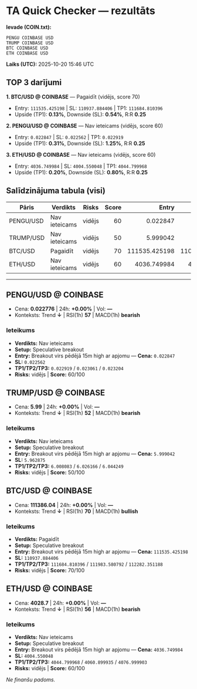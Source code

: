 # TA Quick Checker — rezultāts

**Ievade (COIN.txt):**
```
PENGU COINBASE USD
TRUMP COINBASE USD
BTC COINBASE USD
ETH COINBASE USD
```
**Laiks (UTC):** 2025-10-20 15:46 UTC

## TOP 3 darījumi
**1. BTC/USD @ COINBASE** — Pagaidīt (vidējs, score 70)
- Entry: `111535.425198` | SL: `110937.884406` | TP1: `111684.810396`
- Upside (TP1): **0.13%**, Downside (SL): **0.54%**, R:R **0.25**

**2. PENGU/USD @ COINBASE** — Nav ieteicams (vidējs, score 60)
- Entry: `0.022847` | SL: `0.022562` | TP1: `0.022919`
- Upside (TP1): **0.31%**, Downside (SL): **1.25%**, R:R **0.25**

**3. ETH/USD @ COINBASE** — Nav ieteicams (vidējs, score 60)
- Entry: `4036.749984` | SL: `4004.550048` | TP1: `4044.799968`
- Upside (TP1): **0.20%**, Downside (SL): **0.80%**, R:R **0.25**

## Salīdzinājuma tabula (visi)
| Pāris | Verdikts | Risks | Score | Entry | SL | TP1 | Upside% | Downside% | R:R | RSI(1h) | MACD | 24h% | Cena |
|---|---|---|---:|---:|---:|---:|---:|---:|---:|---:|---|---:|---:|
| PENGU/USD | Nav ieteicams | vidējs | 60 | 0.022847 | 0.022562 | 0.022919 | 0.31% | 1.25% | 0.25 | 57 | bearish | +0.00% | 0.022776 |
| TRUMP/USD | Nav ieteicams | vidējs | 50 | 5.999042 | 5.962875 | 6.008083 | 0.15% | 0.60% | 0.25 | 52 | bearish | +0.00% | 5.99 |
| BTC/USD | Pagaidīt | vidējs | 70 | 111535.425198 | 110937.884406 | 111684.810396 | 0.13% | 0.54% | 0.25 | 70 | bullish | +0.00% | 111386.04 |
| ETH/USD | Nav ieteicams | vidējs | 60 | 4036.749984 | 4004.550048 | 4044.799968 | 0.20% | 0.80% | 0.25 | 56 | bearish | +0.00% | 4028.7 |

---

## PENGU/USD @ COINBASE
- Cena: **0.022776** | 24h: **+0.00%** | Vol: **—**
- Konteksts: Trend **↓** | RSI(1h) **57** | MACD(1h) **bearish**

### Ieteikums
- **Verdikts:** Nav ieteicams
- **Setup:** Speculative breakout
- **Entry:** Breakout virs pēdējā 15m high ar apjomu  — **Cena:** `0.022847`
- **SL:** `0.022562`
- **TP1/TP2/TP3:** `0.022919` / `0.023061` / `0.023204`
- **Risks:** vidējs | **Score:** 60/100

## TRUMP/USD @ COINBASE
- Cena: **5.99** | 24h: **+0.00%** | Vol: **—**
- Konteksts: Trend **↓** | RSI(1h) **52** | MACD(1h) **bearish**

### Ieteikums
- **Verdikts:** Nav ieteicams
- **Setup:** Speculative breakout
- **Entry:** Breakout virs pēdējā 15m high ar apjomu  — **Cena:** `5.999042`
- **SL:** `5.962875`
- **TP1/TP2/TP3:** `6.008083` / `6.026166` / `6.044249`
- **Risks:** vidējs | **Score:** 50/100

## BTC/USD @ COINBASE
- Cena: **111386.04** | 24h: **+0.00%** | Vol: **—**
- Konteksts: Trend **↓** | RSI(1h) **70** | MACD(1h) **bullish**

### Ieteikums
- **Verdikts:** Pagaidīt
- **Setup:** Speculative breakout
- **Entry:** Breakout virs pēdējā 15m high ar apjomu  — **Cena:** `111535.425198`
- **SL:** `110937.884406`
- **TP1/TP2/TP3:** `111684.810396` / `111983.580792` / `112282.351188`
- **Risks:** vidējs | **Score:** 70/100

## ETH/USD @ COINBASE
- Cena: **4028.7** | 24h: **+0.00%** | Vol: **—**
- Konteksts: Trend **↓** | RSI(1h) **56** | MACD(1h) **bearish**

### Ieteikums
- **Verdikts:** Nav ieteicams
- **Setup:** Speculative breakout
- **Entry:** Breakout virs pēdējā 15m high ar apjomu  — **Cena:** `4036.749984`
- **SL:** `4004.550048`
- **TP1/TP2/TP3:** `4044.799968` / `4060.899935` / `4076.999903`
- **Risks:** vidējs | **Score:** 60/100

*Ne finanšu padoms.*
